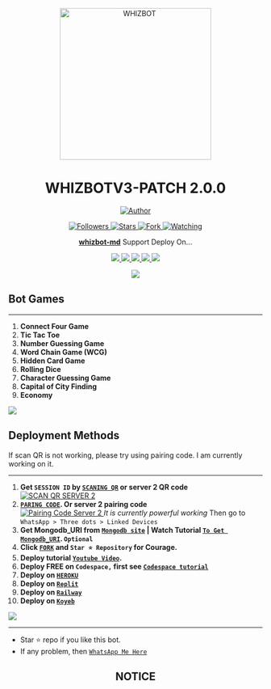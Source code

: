 <p align="center">
  <a href="https://youtu.be/-rvKNgGwNaA?si=KuLRTF1IsiiSPsGZ">
    <img alt="WHIZBOT" height="300" src="https://telegra.ph/file/ca48f754c88ec141d4d42.jpg">
  </a>
  <h1 align="center">WHIZBOTV3-PATCH 2.0.0</h1>
</p>

<p align="center">
  <a href="https://github.com/WHIZBOT1">
    <img title="Author" src="https://img.shields.io/badge/WHIZ-BOT-black?style=for-the-badge&logo=telegram">
  </a>
</p>

<p align="center">
  <a href="https://github.com/WHIZBOT1?tab=followers">
    <img title="Followers" src="https://img.shields.io/github/followers/WHIZBOT1?label=Followers&style=social">
  </a>
  <a href="https://github.com/WHIZBOT/WHIZBOTMD/stargazers/">
    <img title="Stars" src="https://img.shields.io/github/stars/WHIZBOT1/WHIZBOTMD?&style=social">
  </a>
  <a href="https://github.com/WHIZBOT1/WHIZBOTMD/network/members">
    <img title="Fork" src="https://img.shields.io/github/forks/WHIZBOT1/WHIZBOTMD?style=social">
  </a>
  <a href="https://github.com/WHIZBOT1/WHIZBOTMD/watchers">
    <img title="Watching" src="https://img.shields.io/github/watchers/WHIZBOT1/WHIZBOTMD?label=Watching&style=social">
  </a>
</p>

<p align="center">
  <a href="https://github.com/Kingjux/Venocyber-md"><b>whizbot-md</b></a> Support Deploy On...
</p>

<p align="center">
  <a href="https://github.com/kingjux/venocyber-Md/blob/main/temp/deploy-on-vps.md">
    <img src="https://img.shields.io/badge/self hosting-3d1513?style=for-the-badge&logo=serverless&logoColor=FD5750">
  </a>
  <a href="https://railway.app/template/GZOvIe?referralCode=wVDLrh">
    <img src="https://img.shields.io/badge/railway-3e164f?style=for-the-badge&logo=railway&logoColor=0B0D0E">
  </a>
  <a href="https://dashboard.heroku.com/new?template=https%3A%2F%2Fgithub.com%2Fkingjux%2Fvenocyber-md">
    <img src="https://img.shields.io/badge/heroku-9d7acc?style=for-the-badge&logo=heroku&logoColor=430098">
  </a>
  <a href="https://venocyber-web01.vercel.app/replit.html">
    <img src="https://img.shields.io/badge/replit-253c99?style=for-the-badge&logo=replit&logoColor=F26207">
  </a>
  <a href="https://app.koyeb.com/apps/deploy?type=git&repository=github.com/Kingjux/Venocyber-md-md&branch=main&env[SESSION_ID]&env[OWNER_NUMBER]=255698101622&env[MONGODB_URI]&&env[OWNER_NAME]=venocyber ᴛᴇᴄʜ&env[KOYEB_API]&env[PREFIX]=.&env[WAPRESENCE]&env[AUTO_READ_STATUS]=true&env[DISABLE_PM]=false&env[PACK_AUTHER]=whatsapp+bot&env[PACK_NAME]=Venocyber ᴛᴇᴄʜ&env[STYLE]=0&env[MODE]=private&env[READ_MESSAGE]=false&env[THEME]=VENOCYBER&env[WARN_COUNT]=3&env[BLOCK_JID]=null&env[TIME_ZONE]=Africa/Dodoma&name=Venocyber-tech&env[KOYEB_NAME]=Venocyber-md&env[SUDO]=null&env[THUMB_IMAGE]=https://telegra.ph/file/ecb1a11c450276bf7d396.jpg">
    <img src="https://img.shields.io/badge/koyeb-033604?style=for-the-badge&logo=koyeb&logoColor=white">
  </a>
</p>

<p align="center">
  <a href="https://youtu.be/3NdJb6_1cJM">
    <img src="https://img.shields.io/badge/CodeSpace-green?colorA=%23ff000&colorB=%23017e40&style=for-the-badge&logo=git&logoColor=white">
  </a>
</p>

## Bot Games

---
1. **Connect Four Game**
2. **Tic Tac Toe**
3. **Number Guessing Game**
4. **Word Chain Game (WCG)**
5. **Hidden Card Game**
6. **Rolling Dice**
7. **Character Guessing Game**
8. **Capital of City Finding**
9. **Economy**

<a><img src='https://i.imgur.com/LyHic3i.gif'/></a>

## Deployment Methods
If scan QR is not working, please try using pairing code. I am currently working on it.

---
1. **Get `SESSION ID` by [`SCANING QR`](https://venocyber-qr-ce49794175c5.herokuapp.com/) or server 2 QR code**
    <br>
    <a href="https://venocyber-md-qr.onrender.com">
      <img title="SCAN QR SERVER 2" src="https://img.shields.io/badge/GET SESSION-h?color=darkblue&style=for-the-badge&logo=msi">
    </a>
2. **[`PARING CODE`](https://venocybersessiong-1431c6f72219.herokuapp.com/pair). Or server 2 pairing code**
    <br>
    <a href="https://venocyber-md-session-oz6r.onrender.com/pair">
      <img title="Pairing Code Server 2" src="https://img.shields.io/badge/Pairing Code Server 2-h?color=green&style=for-the-badge&logo=msi">
    </a>
    *It is currently powerful working*
    Then go to `WhatsApp > Three dots > Linked Devices`
3. **Get Mongodb_URI from [`Mongodb site`](https://www.mongodb.com/) | Watch Tutorial [`To Get Mongodb_URI`](https://youtu.be/6rnftFl0fAI). `Optional`**
4. **Click [`FORK`](https://github.com/WHIZBOT1/WHIZBOTV3/fork) and `Star ⭐ Repository` for Courage.**
5. **Deploy tutorial [`Youtube Video`](https://youtu.be/6rnftFl0fAI).**
6. **Deploy FREE on `Codespace,` first see [`Codespace tutorial`](https://youtu.be/3NdJb6_1cJM)**
7. **Deploy on [`HEROKU`](https://dashboard.heroku.com/new?template=https%3A%2F%2Fgithub.com%2FWHIZBOT1%2FWHIZBOTMD)**
8. **Deploy on [`Replit`](https://replit.com/github/WHIZBOT1/WHIZBOTMD)**
9. **Deploy on [`Railway`](https://railway.app/template/GZOvIe?referralCode=wVDLrh)**
10. **Deploy on [`Koyeb`](https://app.koyeb.com/apps/deploy?type=git&repository=github.com/Kingjux/Venocyber-md-Md&branch=main&env[SESSION_ID]&env[OWNER_NUMBER]=255698101622env[MONGODB_URI]&&env[OWNER_NAME]=Venocyber&env[KOYEB_API]&env[PREFIX]=.&env[WAPRESENCE]&env[AUTO_READ_STATUS]=false&env[DISABLE_PM]=false&env[PACK_AUTHER]=whatsapp+bot&env[PACK_NAME]=Venocyber+MD&env[STYLE]=0&env[MODE]=private&env[READ_MESSAGE]=false&env[THEME]=VENOCYBER&env[WARN_COUNT]=3&env[BLOCK_JID]=null&env[TIME_ZONE]=Africa/Dodoma&name=Venocyber-md&env[KOYEB_NAME]=suhail-md&env[SUDO]=null&env[THUMB_IMAGE]=https://telegra.ph/file/ecb1a11c450276bf7d396.jpg)**

<a><img src='https://i.imgur.com/LyHic3i.gif'/></a>

---

- Star ⭐ repo if you like this bot.
- If any problem, then [`WhatsApp Me Here`](https://wa.me/message/18763351213)

<h2 align="center">NOTICE</h2>

